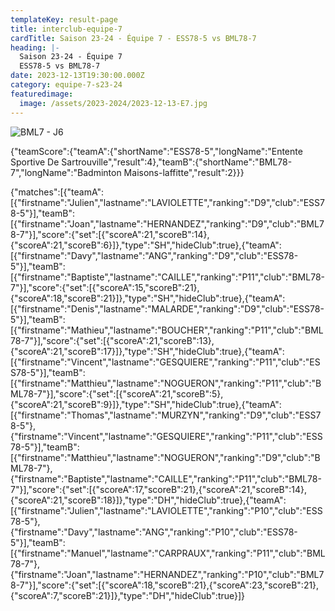 ```yaml
---
templateKey: result-page
title: interclub-equipe-7
cardTitle: Saison 23-24 - Équipe 7 - ESS78-5 vs BML78-7 
heading: |-
  Saison 23-24 - Équipe 7
  ESS78-5 vs BML78-7
date: 2023-12-13T19:30:00.000Z
category: equipe-7-s23-24
featuredimage:
  image: /assets/2023-2024/2023-12-13-E7.jpg
---
```

![](/assets/2023-2024/2023-12-13-E7.jpg "BML7 - J6")

<teamscoreboard>{"teamScore":{"teamA":{"shortName":"ESS78-5","longName":"Entente Sportive De Sartrouville","result":4},"teamB":{"shortName":"BML78-7","longName":"Badminton Maisons-laffitte","result":2}}}</teamscoreboard>

<scoreboard>{"matches":[{"teamA":[{"firstname":"Julien","lastname":"LAVIOLETTE","ranking":"D9","club":"ESS78-5"}],"teamB":[{"firstname":"Joan","lastname":"HERNANDEZ","ranking":"D9","club":"BML78-7"}],"score":{"set":[{"scoreA":21,"scoreB":14},{"scoreA":21,"scoreB":6}]},"type":"SH","hideClub":true},{"teamA":[{"firstname":"Davy","lastname":"ANG","ranking":"D9","club":"ESS78-5"}],"teamB":[{"firstname":"Baptiste","lastname":"CAILLE","ranking":"P11","club":"BML78-7"}],"score":{"set":[{"scoreA":15,"scoreB":21},{"scoreA":18,"scoreB":21}]},"type":"SH","hideClub":true},{"teamA":[{"firstname":"Denis","lastname":"MALARDE","ranking":"D9","club":"ESS78-5"}],"teamB":[{"firstname":"Mathieu","lastname":"BOUCHER","ranking":"P11","club":"BML78-7"}],"score":{"set":[{"scoreA":21,"scoreB":13},{"scoreA":21,"scoreB":17}]},"type":"SH","hideClub":true},{"teamA":[{"firstname":"Vincent","lastname":"GESQUIERE","ranking":"P11","club":"ESS78-5"}],"teamB":[{"firstname":"Matthieu","lastname":"NOGUERON","ranking":"P11","club":"BML78-7"}],"score":{"set":[{"scoreA":21,"scoreB":5},{"scoreA":21,"scoreB":9}]},"type":"SH","hideClub":true},{"teamA":[{"firstname":"Thomas","lastname":"MURZYN","ranking":"D9","club":"ESS78-5"},{"firstname":"Vincent","lastname":"GESQUIERE","ranking":"P11","club":"ESS78-5"}],"teamB":[{"firstname":"Matthieu","lastname":"NOGUERON","ranking":"D9","club":"BML78-7"},{"firstname":"Baptiste","lastname":"CAILLE","ranking":"P11","club":"BML78-7"}],"score":{"set":[{"scoreA":17,"scoreB":21},{"scoreA":21,"scoreB":14},{"scoreA":21,"scoreB":18}]},"type":"DH","hideClub":true},{"teamA":[{"firstname":"Julien","lastname":"LAVIOLETTE","ranking":"P10","club":"ESS78-5"},{"firstname":"Davy","lastname":"ANG","ranking":"P10","club":"ESS78-5"}],"teamB":[{"firstname":"Manuel","lastname":"CARPRAUX","ranking":"P11","club":"BML78-7"},{"firstname":"Joan","lastname":"HERNANDEZ","ranking":"P10","club":"BML78-7"}],"score":{"set":[{"scoreA":18,"scoreB":21},{"scoreA":23,"scoreB":21},{"scoreA":7,"scoreB":21}]},"type":"DH","hideClub":true}]}</scoreboard>